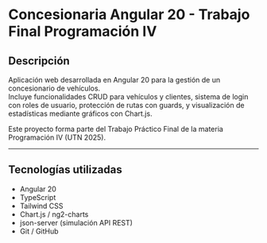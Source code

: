 # Concesionaria Angular 20 - Trabajo Final Programación IV

## Descripción

Aplicación web desarrollada en Angular 20 para la gestión de un concesionario de vehículos.  
Incluye funcionalidades CRUD para vehículos y clientes, sistema de login con roles de usuario, protección de rutas con guards, y visualización de estadísticas mediante gráficos con Chart.js.  


Este proyecto forma parte del Trabajo Práctico Final de la materia Programación IV (UTN 2025).

---

## Tecnologías utilizadas

- Angular 20  
- TypeScript  
- Tailwind CSS  
- Chart.js / ng2-charts  
- json-server (simulación API REST)  
- Git / GitHub  



